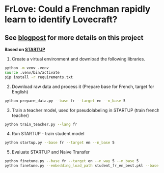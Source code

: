 # FrLove: Could a Frenchman rapidly learn to identify Lovecraft?

## See [blogpost](https://sriramsk1999.github.io/posts/2022/04/frlove/) for more details on this project

**Based on [STARTUP](https://openreview.net/forum?id=O3Y56aqpChA)**

1. Create a virtual environment and download the following libraries.

```sh
python -m venv .venv
source .venv/bin/activate
pip install -r requirements.txt
```

2. Download raw data and process it (Prepare base for French, target for English)

```sh
python prepare_data.py --base fr --target en --n_base 5
```

3. Train a teacher model, used for pseudolabeling in STARTUP (train french teacher)

```sh
python train_teacher.py --lang fr
```

4. Run STARTUP - train student model

```sh
python startup.py --base fr --target en --n_base 5
```

5. Evaluate STARTUP and Naive Transfer

```sh
python finetune.py --base fr --target en --n_way 5 --n_base 5
python finetune.py --embedding_load_path student_fr_en_best.pkl --base fr --target en --n_way 5 --n_base 5
```
